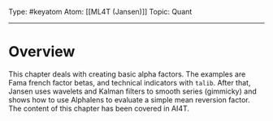 Type: #keyatom 
Atom: [[ML4T (Jansen)]]
Topic: Quant 

----
# Overview

This chapter deals with creating basic alpha factors. The examples are Fama french factor betas, and technical indicators with `talib`. After that, Jansen uses wavelets and Kalman filters to smooth series (gimmicky) and shows how to use Alphalens to evaluate a simple mean reversion factor. The content of this chapter has been covered in AI4T.